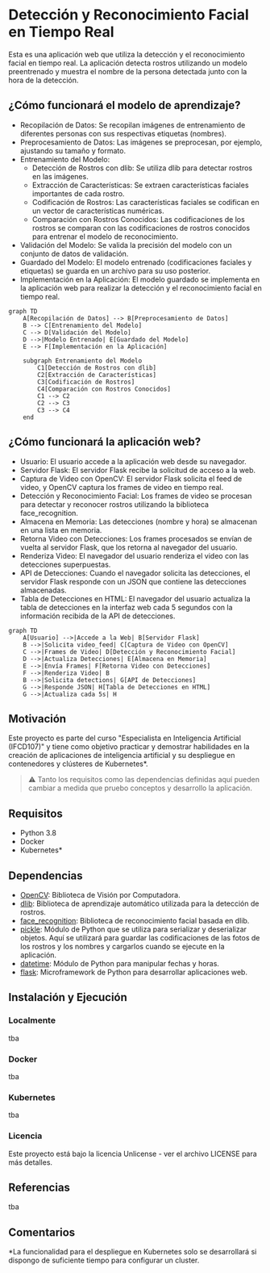# Detección y Reconocimiento Facial en Tiempo Real

Esta es una aplicación web que utiliza la detección y el reconocimiento facial en tiempo real. La aplicación detecta rostros utilizando un modelo preentrenado y muestra el nombre de la persona detectada junto con la hora de la detección.

## ¿Cómo funcionará el modelo de aprendizaje?

- Recopilación de Datos: Se recopilan imágenes de entrenamiento de diferentes personas con sus respectivas etiquetas (nombres).
- Preprocesamiento de Datos: Las imágenes se preprocesan, por ejemplo, ajustando su tamaño y formato.
- Entrenamiento del Modelo:
    - Detección de Rostros con dlib: Se utiliza dlib para detectar rostros en las imágenes.
    - Extracción de Características: Se extraen características faciales importantes de cada rostro.
    - Codificación de Rostros: Las características faciales se codifican en un vector de características numéricas.
    - Comparación con Rostros Conocidos: Las codificaciones de los rostros se comparan con las codificaciones de rostros conocidos para entrenar el modelo de reconocimiento.
- Validación del Modelo: Se valida la precisión del modelo con un conjunto de datos de validación.
- Guardado del Modelo: El modelo entrenado (codificaciones faciales y etiquetas) se guarda en un archivo para su uso posterior.
- Implementación en la Aplicación: El modelo guardado se implementa en la aplicación web para realizar la detección y el reconocimiento facial en tiempo real.

```mermaid
graph TD
    A[Recopilación de Datos] --> B[Preprocesamiento de Datos]
    B --> C[Entrenamiento del Modelo]
    C --> D[Validación del Modelo]
    D -->|Modelo Entrenado| E[Guardado del Modelo]
    E --> F[Implementación en la Aplicación]

    subgraph Entrenamiento del Modelo
        C1[Detección de Rostros con dlib]
        C2[Extracción de Características]
        C3[Codificación de Rostros]
        C4[Comparación con Rostros Conocidos]
        C1 --> C2
        C2 --> C3
        C3 --> C4
    end
```
## ¿Cómo funcionará la aplicación web?

- Usuario: El usuario accede a la aplicación web desde su navegador.
- Servidor Flask: El servidor Flask recibe la solicitud de acceso a la web.
- Captura de Video con OpenCV: El servidor Flask solicita el feed de video, y OpenCV captura los frames de video en tiempo real.
- Detección y Reconocimiento Facial: Los frames de video se procesan para detectar y reconocer rostros utilizando la biblioteca face_recognition.
- Almacena en Memoria: Las detecciones (nombre y hora) se almacenan en una lista en memoria.
- Retorna Video con Detecciones: Los frames procesados se envían de vuelta al servidor Flask, que los retorna al navegador del usuario.
- Renderiza Video: El navegador del usuario renderiza el video con las detecciones superpuestas.
- API de Detecciones: Cuando el navegador solicita las detecciones, el servidor Flask responde con un JSON que contiene las detecciones almacenadas.
- Tabla de Detecciones en HTML: El navegador del usuario actualiza la tabla de detecciones en la interfaz web cada 5 segundos con la información recibida de la API de detecciones.

```mermaid
graph TD
    A[Usuario] -->|Accede a la Web| B[Servidor Flask]
    B -->|Solicita video_feed| C[Captura de Video con OpenCV]
    C -->|Frames de Video| D[Detección y Reconocimiento Facial]
    D -->|Actualiza Detecciones| E[Almacena en Memoria]
    E -->|Envía Frames| F[Retorna Video con Detecciones]
    F -->|Renderiza Video| B
    B -->|Solicita detections| G[API de Detecciones]
    G -->|Responde JSON| H[Tabla de Detecciones en HTML]
    G -->|Actualiza cada 5s| H
```

## Motivación

Este proyecto es parte del curso "Especialista en Inteligencia Artificial (IFCD107)" y tiene como objetivo practicar y demostrar habilidades en la creación de aplicaciones de inteligencia artificial y su despliegue en contenedores y clústeres de Kubernetes*.

> ⚠️ Tanto los requisitos como las dependencias definidas aquí pueden cambiar a medida que pruebo conceptos y desarrollo la aplicación.

## Requisitos

- Python 3.8
- Docker
- Kubernetes*

## Dependencias

- [OpenCV](https://opencv.org/): Biblioteca de Visión por Computadora.
- [dlib](http://dlib.net/): Biblioteca de aprendizaje automático utilizada para la detección de rostros.
- [face_recognition](https://pypi.org/project/face-recognition/):  Biblioteca de reconocimiento facial basada en dlib.
- [pickle](https://docs.python.org/3/library/pickle.html): Módulo de Python que se utiliza para serializar y deserializar objetos. Aquí se utilizará para guardar las codificaciones de las fotos de los rostros y los nombres y cargarlos cuando se ejecute en la aplicación.
- [datetime](https://docs.python.org/3/library/datetime.html): Módulo de Python para manipular fechas y horas. 
- [flask](https://flask.palletsprojects.com/en/3.0.x/): Microframework de Python para desarrollar aplicaciones web.

## Instalación y Ejecución

### Localmente

tba

### Docker

tba

### Kubernetes

tba

### Licencia

Este proyecto está bajo la licencia Unlicense - ver el archivo LICENSE para más detalles.

## Referencias

tba

## Comentarios

*La funcionalidad para el despliegue en Kubernetes solo se desarrollará si dispongo de suficiente tiempo para configurar un cluster.